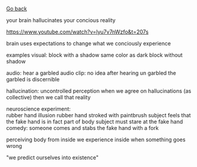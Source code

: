 [Go back](../index.md)

your brain hallucinates your concious reality 

https://www.youtube.com/watch?v=lyu7v7nWzfo&t=207s

brain uses expectations to change what we conciously experience 

examples
visual: block with a shadow same color as dark block without shadow

audio: hear a garbled audio clip: no idea 
after hearing un garbled the garbled is discernible 

hallucination: uncontrolled perception 
when we agree on hallucinations (as collective) then we call that reality 

neuroscience experiment:  
rubber hand illusion 
rubber hand stroked with paintbrush 
subject feels that the fake hand is in fact part of body 
subject must stare at the fake hand 
comedy: someone comes and stabs the fake hand with a fork 

perceiving body from inside 
we experience inside when something goes wrong 

"we predict ourselves into existence"

